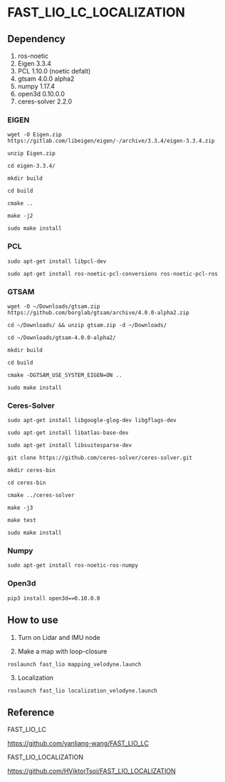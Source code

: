 # FAST_LIO_LC_LOCALIZATION

## Dependency
1. ros-noetic
2. Eigen 3.3.4
3. PCL 1.10.0 (noetic defalt)
4. gtsam 4.0.0 alpha2
5. numpy 1.17.4
6. open3d 0.10.0.0
7. ceres-solver 2.2.0
   
### EIGEN
```
wget -O Eigen.zip https://gitlab.com/libeigen/eigen/-/archive/3.3.4/eigen-3.3.4.zip

unzip Eigen.zip

cd eigen-3.3.4/

mkdir build

cd build

cmake ..

make -j2

sudo make install
```

### PCL

```
sudo apt-get install libpcl-dev

sudo apt-get install ros-noetic-pcl-conversions ros-noetic-pcl-ros
```

### GTSAM

```
wget -O ~/Downloads/gtsam.zip https://github.com/borglab/gtsam/archive/4.0.0-alpha2.zip
  
cd ~/Downloads/ && unzip gtsam.zip -d ~/Downloads/
  
cd ~/Downloads/gtsam-4.0.0-alpha2/

mkdir build

cd build

cmake -DGTSAM_USE_SYSTEM_EIGEN=ON ..

sudo make install
```

### Ceres-Solver

```
sudo apt-get install libgoogle-glog-dev libgflags-dev

sudo apt-get install libatlas-base-dev

sudo apt-get install libsuitesparse-dev

git clone https://github.com/ceres-solver/ceres-solver.git

mkdir ceres-bin

cd ceres-bin

cmake ../ceres-solver

make -j3

make test

sudo make install
```

### Numpy

```
sudo apt-get install ros-noetic-ros-numpy
```

### Open3d

```
pip3 install open3d==0.10.0.0
```

## How to use

1. Turn on Lidar and IMU node

2. Make a map with loop-closure

```
roslaunch fast_lio mapping_velodyne.launch
```

3. Localization

```
roslaunch fast_lio localization_velodyne.launch
```

## Reference

FAST_LIO_LC

https://github.com/yanliang-wang/FAST_LIO_LC


FAST_LIO_LOCALIZATION

https://github.com/HViktorTsoi/FAST_LIO_LOCALIZATION
